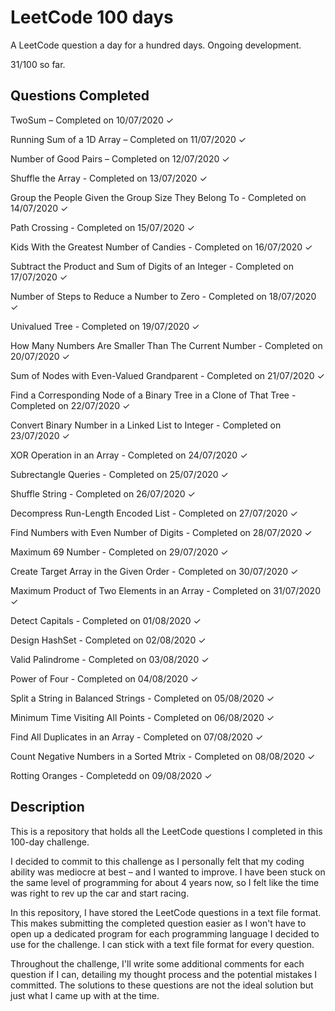 # LeetCode 100 days

A LeetCode question a day for a hundred days. Ongoing development. 

31/100 so far.

## Questions Completed

TwoSum – Completed on 10/07/2020 ✓

Running Sum of a 1D Array  – Completed on 11/07/2020 ✓

Number of Good Pairs – Completed on 12/07/2020 ✓

Shuffle the Array - Completed on 13/07/2020 ✓

Group the People Given the Group Size They Belong To - Completed on 14/07/2020 ✓

Path Crossing - Completed on 15/07/2020 ✓

Kids With the Greatest Number of Candies - Completed on 16/07/2020 ✓

Subtract the Product and Sum of Digits of an Integer - Completed on 17/07/2020 ✓

Number of Steps to Reduce a Number to Zero - Completed on 18/07/2020 ✓

Univalued Tree - Completed on 19/07/2020 ✓

How Many Numbers Are Smaller Than The Current Number - Completed on 20/07/2020 ✓

Sum of Nodes with Even-Valued Grandparent - Completed on 21/07/2020 ✓

Find a Corresponding Node of a Binary Tree in a Clone of That Tree - Completed on 22/07/2020 ✓

Convert Binary Number in a Linked List to Integer - Completed on 23/07/2020 ✓

XOR Operation in an Array - Completed on 24/07/2020 ✓

Subrectangle Queries - Completed on 25/07/2020 ✓

Shuffle String - Completed on 26/07/2020 ✓

Decompress Run-Length Encoded List - Completed on 27/07/2020 ✓

Find Numbers with Even Number of Digits - Completed on 28/07/2020 ✓

Maximum 69 Number - Completed on 29/07/2020 ✓

Create Target Array in the Given Order - Completed on 30/07/2020 ✓

Maximum Product of Two Elements in an Array - Completed on 31/07/2020 ✓

Detect Capitals - Completed on 01/08/2020 ✓

Design HashSet - Completed on 02/08/2020 ✓

Valid Palindrome - Completed on 03/08/2020 ✓

Power of Four - Completed on 04/08/2020 ✓

Split a String in Balanced Strings - Completed on 05/08/2020 ✓

Minimum Time Visiting All Points - Completed on 06/08/2020 ✓

Find All Duplicates in an Array - Completed on 07/08/2020 ✓

Count Negative Numbers in a Sorted Mtrix - Completed on 08/08/2020 ✓

Rotting Oranges - Completedd on 09/08/2020 ✓

## Description

This is a repository that holds all the LeetCode questions I completed in this 100-day challenge.

I decided to commit to this challenge as I personally felt that my coding ability was mediocre at best – and I wanted to improve. I have been stuck on the same level of programming for about 4 years now, so I felt like the time was right to rev up the car and start racing. 

In this repository, I have stored the LeetCode questions in a text file format. This makes submitting the completed question easier as I won't have to open up a dedicated program for each programming language I decided to use for the challenge. I can stick with a text file format for every question. 

Throughout the challenge, I'll write some additional comments for each question if I can, detailing my thought process and the potential mistakes I committed. The solutions to these questions are not the ideal solution but just what I came up with at the time. 

